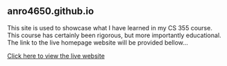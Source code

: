 ## anro4650.github.io
This site is used to showcase what I have learned in my CS 355 course. This course has certainly been rigorous, but more importantly educational.
The link to the live homepage website will be provided bellow...

[Click here to view the live website](https://chompskihonk.github.io/anro4650.github.io/index.html)
